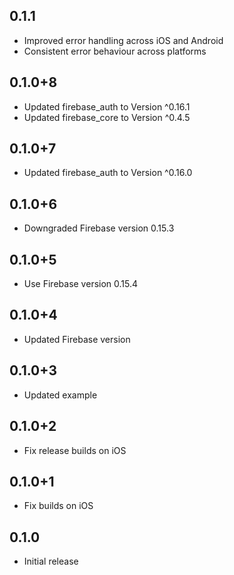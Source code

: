 ## 0.1.1

* Improved error handling across iOS and Android
* Consistent error behaviour across platforms

## 0.1.0+8

* Updated firebase_auth to Version ^0.16.1
* Updated firebase_core to Version ^0.4.5

## 0.1.0+7

* Updated firebase_auth to Version ^0.16.0

## 0.1.0+6

* Downgraded Firebase version 0.15.3

## 0.1.0+5

* Use Firebase version 0.15.4

## 0.1.0+4

* Updated Firebase version

## 0.1.0+3

* Updated example

## 0.1.0+2

* Fix release builds on iOS

## 0.1.0+1

* Fix builds on iOS

## 0.1.0

* Initial release
